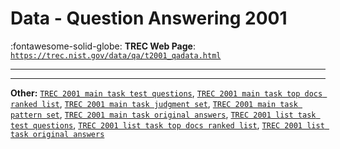 # Data - Question Answering 2001 

:fontawesome-solid-globe: **TREC Web Page**: [`https://trec.nist.gov/data/qa/t2001_qadata.html`](https://trec.nist.gov/data/qa/t2001_qadata.html)

---



---

**Other:** [`TREC 2001 main task test questions`](https://trec.nist.gov/data/qa/2001_qadata/main_task_QAdata/qa_main.894-1393.txt), [`TREC 2001 main task top docs ranked list`](https://trec.nist.gov/data/qa/2001_qadata/main_task_QAdata/qa_main.894-1393.txt), [`TREC 2001 main task judgment set`](https://trec.nist.gov/data/qa/2001_qadata/main_task_QAdata/main_qrels.txt), [`TREC 2001 main task pattern set`](https://trec.nist.gov/data/qa/2001_qadata/main_task_QAdata/patterns.trec10), [`TREC 2001 main task original answers`](https://trec.nist.gov/data/qa/2001_qadata/main_task_QAdata/original_answers), [`TREC 2001 list task test questions`](https://trec.nist.gov/data/qa/2001_qadata/list_task_QAdata/qa_list.1-25.txt), [`TREC 2001 list task top docs ranked list`](https://trec.nist.gov/data/qa/2001_qadata/list_task_QAdata/list.ranked_list.gz), [`TREC 2001 list task original answers`](https://trec.nist.gov/data/qa/2001_qadata/list_task_QAdata/assessor_lists)
